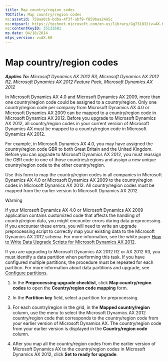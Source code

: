 ```yaml
---
title: Map country/region codes
TOCTitle: Map country/region codes
ms:assetid: 759aa0cb-bdba-4f3f-abf9-f859baa24a5c
ms:mtpsurl: https://technet.microsoft.com/en-us/library/Gg731832(v=AX.60)
ms:contentKeyID: 35132681
ms.date: 04/18/2014
mtps_version: v=AX.60
---
```


# Map country/region codes 


_**Applies To:** Microsoft Dynamics AX 2012 R3, Microsoft Dynamics AX 2012 R2, Microsoft Dynamics AX 2012 Feature Pack, Microsoft Dynamics AX 2012_

In Microsoft Dynamics AX 4.0 and Microsoft Dynamics AX 2009, more than one country/region code could be assigned to a country/region. Only one country/region code per company from Microsoft Dynamics AX 4.0 or Microsoft Dynamics AX 2009 can be mapped to a country/region code in Microsoft Dynamics AX 2012. Before you upgrade to Microsoft Dynamics AX 2012, all country/region codes in your current version of Microsoft Dynamics AX must be mapped to a country/region code in Microsoft Dynamics AX 2012.

For example, in Microsoft Dynamics AX 4.0, you may have assigned the country/region code GBR to both Great Britain and the United Kingdom. Before you can upgrade to Microsoft Dynamics AX 2012, you must reassign the GBR code to one of those countries/regions and assign a new unique country/region code to the other country/region.

Use this form to map the country/region codes in all companies in Microsoft Dynamics AX 4.0 or Microsoft Dynamics AX 2009 to the country/region codes in Microsoft Dynamics AX 2012. All country/region codes must be mapped from the earlier version to Microsoft Dynamics AX 2012.


> [!WARNING]
> <P>If your Microsoft Dynamics AX 4.0 or Microsoft Dynamics AX 2009 application contains customized code that affects the handling of country/region data, you might encounter errors during data preprocessing. If you encounter these errors, you will need to write an upgrade preprocessing script to correctly map your existing data to the Microsoft Dynamics AX 2012 schema. For more information, see the white paper <A href="http://go.microsoft.com/fwlink/?linkid=212587%26clcid=0x409">How to Write Data Upgrade Scripts for Microsoft Dynamics AX 2012</A>.</P>



If you are upgrading to Microsoft Dynamics AX 2012 R2 or AX 2012 R3, you must identify a data partition when performing this task. If you have configured multiple partitions, the procedure must be repeated for each partition. For more information about data partitions and upgrade, see [Configure partitions](configure-partitions.md).

1.  In the **Preprocessing upgrade checklist**, click **Map country/region codes** to open the **Country/region code mapping** form.

2.  In the **Partition key** field, select a partition for preprocessing.

3.  For each country/region in the grid, in the **Mapped country/region** column, use the menu to select the Microsoft Dynamics AX 2012 country/region code that corresponds to the country/region code from your earlier version of Microsoft Dynamics AX. The country/region code from your earlier version is displayed in the **Country/region code** column.

4.  After you map all the country/region codes from the earlier version of Microsoft Dynamics AX to the country/region codes in Microsoft Dynamics AX 2012, click **Set to ready for upgrade**.

  


